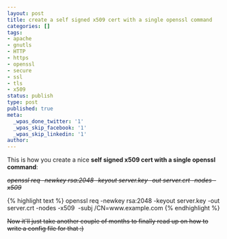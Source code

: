 ```yaml
---
layout: post
title: create a self signed x509 cert with a single openssl command
categories: []
tags:
- apache
- gnutls
- HTTP
- https
- openssl
- secure
- ssl
- tls
- x509
status: publish
type: post
published: true
meta:
  _wpas_done_twitter: '1'
  _wpas_skip_facebook: '1'
  _wpas_skip_linkedin: '1'
author: 
---
```

<div>
<div>
<p>This is how you create a nice <strong>self signed x509 cert with a single openssl command</strong>:</p>
<p><em><s>openssl req -newkey rsa:2048 -keyout server.key -out server.crt -nodes -x509</s></em></p>
<p>{% highlight text %}
openssl req -newkey rsa:2048 -keyout server.key -out server.crt -nodes -x509  -subj /CN=www.example.com
{% endhighlight %}</p>
<p><s>Now it'll just take another couple of months to finally read up on how to write a config file for that :)</s></p>
</div>
<div></div>
</div>
<div></div>

